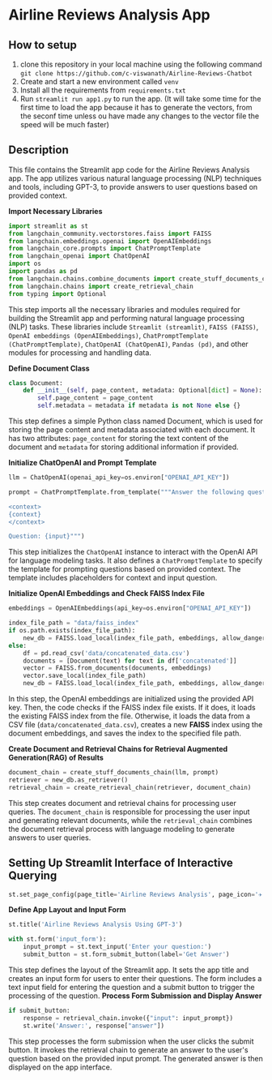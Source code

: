 # Airline Reviews Analysis App

## How to setup
1. clone this repository in your local machine using the following command
    `git clone https://github.com/c-viswanath/Airline-Reviews-Chatbot`
2. Create and start a new environment called `venv`
3. Install all the requirements from `requirements.txt`
4. Run `streamlit run app1.py` to run the app. (It will take some time for the first time to load the app because it has to generate the vectors, from the seconf time unless ou have made any changes to the vector file the speed will be much faster)    

## Description

This file contains the Streamlit app code for the Airline Reviews Analysis app. The app utilizes various natural language processing (NLP) techniques and tools, including GPT-3, to provide answers to user questions based on provided context.

**Import Necessary Libraries**

```python
import streamlit as st
from langchain_community.vectorstores.faiss import FAISS
from langchain.embeddings.openai import OpenAIEmbeddings
from langchain_core.prompts import ChatPromptTemplate
from langchain_openai import ChatOpenAI
import os
import pandas as pd
from langchain.chains.combine_documents import create_stuff_documents_chain
from langchain.chains import create_retrieval_chain
from typing import Optional
```

This step imports all the necessary libraries and modules required for building the Streamlit app and performing natural language processing (NLP) tasks. These libraries include `Streamlit (streamlit)`, `FAISS (FAISS)`, `OpenAI embeddings (OpenAIEmbeddings)`, `ChatPromptTemplate (ChatPromptTemplate)`, `ChatOpenAI (ChatOpenAI)`, `Pandas (pd)`, and other modules for processing and handling data.

**Define Document Class**
```python
class Document:
    def __init__(self, page_content, metadata: Optional[dict] = None):
        self.page_content = page_content
        self.metadata = metadata if metadata is not None else {}
```
This step defines a simple Python class named Document, which is used for storing the page content and metadata associated with each document. It has two attributes: `page_content` for storing the text content of the document and `metadata` for storing additional information if provided.

**Initialize ChatOpenAI and Prompt Template**
```python
llm = ChatOpenAI(openai_api_key=os.environ["OPENAI_API_KEY"])

prompt = ChatPromptTemplate.from_template("""Answer the following question based only on the provided context:

<context>
{context}
</context>

Question: {input}""")

```
This step initializes the `ChatOpenAI` instance to interact with the OpenAI API for language modeling tasks. It also defines a `ChatPromptTemplate` to specify the template for prompting questions based on provided context. The template includes placeholders for context and input question.

**Initialize OpenAI Embeddings and Check FAISS Index File**
```python
embeddings = OpenAIEmbeddings(api_key=os.environ["OPENAI_API_KEY"])

index_file_path = "data/faiss_index"
if os.path.exists(index_file_path):
    new_db = FAISS.load_local(index_file_path, embeddings, allow_dangerous_deserialization=True)
else:
    df = pd.read_csv('data/concatenated_data.csv')
    documents = [Document(text) for text in df['concatenated']]
    vector = FAISS.from_documents(documents, embeddings)
    vector.save_local(index_file_path)
    new_db = FAISS.load_local(index_file_path, embeddings, allow_dangerous_deserialization=True)
```

In this step, the OpenAI embeddings are initialized using the provided API key. Then, the code checks if the FAISS index file exists. If it does, it loads the existing FAISS index from the file. Otherwise, it loads the data from a CSV file (`data/concatenated_data.csv`), creates a new **FAISS** index using the document embeddings, and saves the index to the specified file path.

 **Create Document and Retrieval Chains for Retrieval Augmented Generation(RAG) of Results**

```python
document_chain = create_stuff_documents_chain(llm, prompt)
retriever = new_db.as_retriever()
retrieval_chain = create_retrieval_chain(retriever, document_chain)
```
This step creates document and retrieval chains for processing user queries. The `document_chain` is responsible for processing the user input and generating relevant documents, while the `retrieval_chain` combines the document retrieval process with language modeling to generate answers to user queries.

## Setting Up Streamlit Interface of Interactive Querying
```python
st.set_page_config(page_title='Airline Reviews Analysis', page_icon='✈️')
```

**Define App Layout and Input Form**
```python
st.title('Airline Reviews Analysis Using GPT-3')

with st.form('input_form'):
    input_prompt = st.text_input('Enter your question:')
    submit_button = st.form_submit_button(label='Get Answer')
```
This step defines the layout of the Streamlit app. It sets the app title and creates an input form for users to enter their questions. The form includes a text input field for entering the question and a submit button to trigger the processing of the question.
**Process Form Submission and Display Answer**
```python
if submit_button:
    response = retrieval_chain.invoke({"input": input_prompt})
    st.write('Answer:', response["answer"])
```
This step processes the form submission when the user clicks the submit button. It invokes the retrieval chain to generate an answer to the user's question based on the provided input prompt. The generated answer is then displayed on the app interface.

